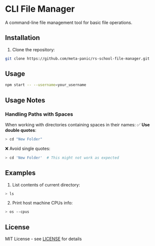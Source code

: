 # CLI File Manager

A command-line file management tool for basic file operations.

## Installation

1. Clone the repository:
```bash
git clone https://github.com/meta-panic/rs-school-file-manager.git
```

## Usage

```bash
npm start -- --username=your_username
```

## Usage Notes

### Handling Paths with Spaces
When working with directories containing spaces in their names:
✅ **Use double quotes**:
```bash
> cd "New Folder"
```

❌ Avoid single quotes:
```bash
> cd 'New Folder'  # This might not work as expected
```

## Examples

1. List contents of current directory:
```bash
> ls
```

2. Print host machine CPUs info:
```bash
> os --cpus
```

## License
MIT License - see [LICENSE](LICENSE) for details 